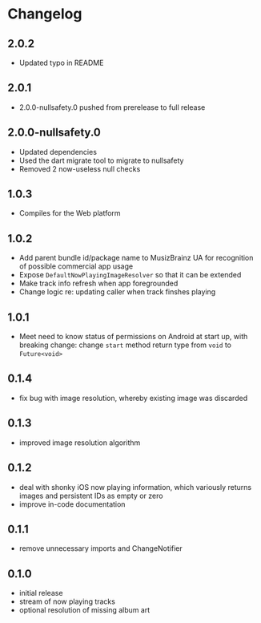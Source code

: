 # Changelog

## 2.0.2
- Updated typo in README
## 2.0.1
- 2.0.0-nullsafety.0 pushed from prerelease to full release
## 2.0.0-nullsafety.0
- Updated dependencies
- Used the dart migrate tool to migrate to nullsafety
- Removed 2 now-useless null checks

## 1.0.3
- Compiles for the Web platform

## 1.0.2
- Add parent bundle id/package name to MusizBrainz UA for recognition of possible commercial app usage
- Expose `DefaultNowPlayingImageResolver` so that it can be extended
- Make track info refresh when app foregrounded
- Change logic re: updating caller when track finshes playing

## 1.0.1
- Meet need to know status of permissions on Android at start up, with breaking change: change `start` method return type from `void` to `Future<void>`

## 0.1.4
- fix bug with image resolution, whereby existing image was discarded

## 0.1.3
- improved image resolution algorithm

## 0.1.2
- deal with shonky iOS now playing information, which variously returns
  images and persistent IDs as empty or zero
- improve in-code documentation

## 0.1.1
- remove unnecessary imports and ChangeNotifier

## 0.1.0
- initial release
- stream of now playing tracks
- optional resolution of missing album art
